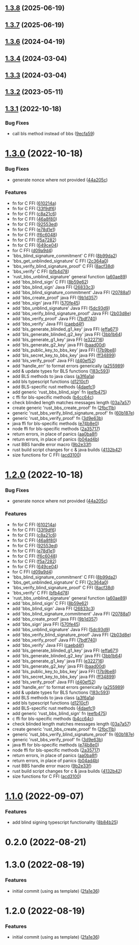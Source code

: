 ## [1.3.8](https://github.com/NuggetsLtd/ffi-bbs-signatures/compare/v1.3.7...v1.3.8) (2025-06-19)



## [1.3.7](https://github.com/NuggetsLtd/ffi-bbs-signatures/compare/v1.3.6...v1.3.7) (2025-06-19)



## [1.3.6](https://github.com/NuggetsLtd/ffi-bbs-signatures/compare/v1.3.4...v1.3.6) (2024-04-19)



## [1.3.4](https://github.com/NuggetsLtd/ffi-bbs-signatures/compare/v1.3.3...v1.3.4) (2024-03-04)



## [1.3.3](https://github.com/NuggetsLtd/ffi-bbs-signatures/compare/v1.3.2...v1.3.3) (2024-03-04)



## [1.3.2](https://github.com/NuggetsLtd/ffi-bbs-signatures/compare/v1.3.1...v1.3.2) (2023-05-11)



## [1.3.1](https://github.com/NuggetsLtd/ffi-bbs-signatures/compare/v1.3.0...v1.3.1) (2022-10-18)


### Bug Fixes

* call bls method instead of bbs ([9ecfa59](https://github.com/NuggetsLtd/ffi-bbs-signatures/commit/9ecfa5991802b7a83e12bab7c7500fe5398d73e7))



# [1.3.0](https://github.com/NuggetsLtd/ffi-bbs-signatures/compare/v1.1.0...v1.3.0) (2022-10-18)


### Bug Fixes

* generate nonce where not provided ([44a205c](https://github.com/NuggetsLtd/ffi-bbs-signatures/commit/44a205cafc20fc358c9364b872a4b0a15e6a245f))


### Features

*  fn for C FFI ([610214a](https://github.com/NuggetsLtd/ffi-bbs-signatures/commit/610214a79a8ecc2cf0916a5abad3d09746093062))
*  fn for C FFI ([33f9df6](https://github.com/NuggetsLtd/ffi-bbs-signatures/commit/33f9df6ca6598755933165c2a93e9e6d07e9afc8))
*  fn for C FFI ([c8a21c6](https://github.com/NuggetsLtd/ffi-bbs-signatures/commit/c8a21c6723298ee52b923a4f36a426ca5901937e))
*  fn for C FFI ([46a8f80](https://github.com/NuggetsLtd/ffi-bbs-signatures/commit/46a8f806d8cf521256bf5ebbb4c5bea2f386d273))
*  fn for C FFI ([92553ed](https://github.com/NuggetsLtd/ffi-bbs-signatures/commit/92553ed99c3f2928f9dd90179e7482c502828554))
*  fn for C FFI ([e78d1e1](https://github.com/NuggetsLtd/ffi-bbs-signatures/commit/e78d1e1a3fabbabb127dd714781588e087a778a1))
*  fn for C FFI ([f6c6048](https://github.com/NuggetsLtd/ffi-bbs-signatures/commit/f6c6048c0f267bbeea8fc4d2a21b5e93b2423d23))
*  fn for C FFI ([f5a7282](https://github.com/NuggetsLtd/ffi-bbs-signatures/commit/f5a7282032975ca37e102ea6301a335468ce89a6))
*  fn for C FFI ([649ce04](https://github.com/NuggetsLtd/ffi-bbs-signatures/commit/649ce049d1d6a2d134668897cfed19b0363363af))
*  for C FFI ([d09a9d4](https://github.com/NuggetsLtd/ffi-bbs-signatures/commit/d09a9d4b32a04735438105648092507270bbc455))
* 'bbs_blind_signature_commitment' C FFI ([8b99da2](https://github.com/NuggetsLtd/ffi-bbs-signatures/commit/8b99da24fdaabb48f856867799af711f030d1f1d))
* 'bbs_get_unblinded_signature' C FFI ([2c364a0](https://github.com/NuggetsLtd/ffi-bbs-signatures/commit/2c364a07a5d08126db16dc4515479a132dcea012))
* 'bbs_verify_blind_signature_proof' C FFI ([8acf38d](https://github.com/NuggetsLtd/ffi-bbs-signatures/commit/8acf38d4b6a56f2c2d08a716d75053301c64bdba))
* 'bbs_verify' C FFI ([bfb4d78](https://github.com/NuggetsLtd/ffi-bbs-signatures/commit/bfb4d78e2ceecd4bb308d4c8f5f2a01713d9b26f))
* 'rust_bbs_unblind_signature' general function ([a60ae89](https://github.com/NuggetsLtd/ffi-bbs-signatures/commit/a60ae89db703f6249cd41361078fee39653940a1))
* add 'bbs_blind_sign' C FFI ([8b59e62](https://github.com/NuggetsLtd/ffi-bbs-signatures/commit/8b59e624e5b2f30124f91cedc0417f9d869577f4))
* add 'bbs_blind_sign' Java FFI ([26833c3](https://github.com/NuggetsLtd/ffi-bbs-signatures/commit/26833c395699b289cba0dd78949b6edc9a0f9e1b))
* add 'bbs_blind_signature_commitment' Java FFI ([20788a1](https://github.com/NuggetsLtd/ffi-bbs-signatures/commit/20788a1bfdbc61757a32185581e5500b1bb4e5ac))
* add 'bbs_create_proof' java FFI ([9b1d357](https://github.com/NuggetsLtd/ffi-bbs-signatures/commit/9b1d3579c6c22f032f89b6cae8133d14288971a9))
* add 'bbs_sign' java FFI ([570fe45](https://github.com/NuggetsLtd/ffi-bbs-signatures/commit/570fe45b4d6f9da624e010f03a86c3c97bbc8e1e))
* add 'bbs_unblind_signature' Java FFI ([5dc93d9](https://github.com/NuggetsLtd/ffi-bbs-signatures/commit/5dc93d93f8188b4199dd4f07d006821efb49a8d2))
* add 'bbs_verify_blind_signature_proof' Java FFI ([2b03d8e](https://github.com/NuggetsLtd/ffi-bbs-signatures/commit/2b03d8ebf1af949fe43f0e8090fb54c50dbfc53c))
* add 'bbs_verify_proof' Java FFI ([7bdf740](https://github.com/NuggetsLtd/ffi-bbs-signatures/commit/7bdf740c86719c37f0346faa6a50b0c93828d8a9))
* add 'bbs_verify' Java FFI ([caebd4f](https://github.com/NuggetsLtd/ffi-bbs-signatures/commit/caebd4f7c51c5ab27b06b14992b94406278b2d84))
* add 'bls_generate_blinded_g1_key' java FFI ([effa671](https://github.com/NuggetsLtd/ffi-bbs-signatures/commit/effa671e221ead788d04a3aedeb8a90679fb95cd))
* add 'bls_generate_blinded_g2_key' java FFI ([3bb1b64](https://github.com/NuggetsLtd/ffi-bbs-signatures/commit/3bb1b645763057d51b22af2ed597ff342f03351b))
* add 'bls_generate_g1_key' java FFI ([e322716](https://github.com/NuggetsLtd/ffi-bbs-signatures/commit/e322716531478e9036d46300e9ffc7f198190585))
* add 'bls_generate_g2_key' java FFI ([baad00d](https://github.com/NuggetsLtd/ffi-bbs-signatures/commit/baad00d4483bc25201d25328b2da143b044c85d6))
* add 'bls_public_key_to_bbs_key' java FFI ([17b9be8](https://github.com/NuggetsLtd/ffi-bbs-signatures/commit/17b9be88e1363297df67dce2ac6a0d062eb75b8b))
* add 'bls_secret_key_to_bbs_key' java FFI ([ff34899](https://github.com/NuggetsLtd/ffi-bbs-signatures/commit/ff3489933f547896d8998e48ae35bc65dd04e4e5))
* add 'bls_verify_proof' Java FFI ([d40ef52](https://github.com/NuggetsLtd/ffi-bbs-signatures/commit/d40ef52c76909f4ce3824e3e202e8e6f4c666ac2))
* add 'handle_err' to format errors generically ([a255989](https://github.com/NuggetsLtd/ffi-bbs-signatures/commit/a255989ff9f763377dcfc9954db5b6b57b4c292c))
* add & update types for BLS functions ([183c593](https://github.com/NuggetsLtd/ffi-bbs-signatures/commit/183c593d912668341023ac3963f6e4666c5f62c0))
* add BLS methods to java class ([a3f6a1a](https://github.com/NuggetsLtd/ffi-bbs-signatures/commit/a3f6a1aeb612db22f82e41c1ba7afba96ea96f6b))
* add bls typescript functions ([d1210cf](https://github.com/NuggetsLtd/ffi-bbs-signatures/commit/d1210cf2a4a49ad0a769371ada8f4deac93a4342))
* add BLS-specific rust methods ([4daefc1](https://github.com/NuggetsLtd/ffi-bbs-signatures/commit/4daefc132728ee138924210504db83b6bf36a5ae))
* add generic 'rust_bbs_blind_sign' fn ([eefb475](https://github.com/NuggetsLtd/ffi-bbs-signatures/commit/eefb475f8f3887cb1ad248114ff2ad0727b0f0a2))
* c ffi for bls-specific methods ([b4cc64c](https://github.com/NuggetsLtd/ffi-bbs-signatures/commit/b4cc64c36734d9a643b1ac41f72e54b91db25a56))
* check blinded length matches messages length ([03a7a57](https://github.com/NuggetsLtd/ffi-bbs-signatures/commit/03a7a5702bd36dc2ca77911084e9d79ce7c44177))
* create generic 'rust_bbs_create_proof' fn ([2fbc11b](https://github.com/NuggetsLtd/ffi-bbs-signatures/commit/2fbc11b4597ef7680bf75cb0d786016cfc2fba0c))
* generic 'rust_bbs_verify_blind_signature_proof' fn ([60b187e](https://github.com/NuggetsLtd/ffi-bbs-signatures/commit/60b187e00ebae0b6178fedb88490675358355f85))
* generic 'rust_bbs_verify_proof' fn ([3d9e63b](https://github.com/NuggetsLtd/ffi-bbs-signatures/commit/3d9e63b351388b29213706db0644825bb3fbbb94))
* java ffi for bls-specific methods ([e74b8e0](https://github.com/NuggetsLtd/ffi-bbs-signatures/commit/e74b8e00c7baf5f7dfd145071f0ce42094d16120))
* node ffi for bls-specific methods ([2a35717](https://github.com/NuggetsLtd/ffi-bbs-signatures/commit/2a35717829e51babd13a66a7e1ee9a02c01b75ad))
* return errors, in place of panics ([aa0ba8f](https://github.com/NuggetsLtd/ffi-bbs-signatures/commit/aa0ba8f39d11922cc758d6a2616e7599c00c8d00))
* return errors, in place of panics ([b04ad4b](https://github.com/NuggetsLtd/ffi-bbs-signatures/commit/b04ad4b8bf583c12df34e06efdce3b4c15ec201b))
* rust BBS handle error macro ([9b2e33f](https://github.com/NuggetsLtd/ffi-bbs-signatures/commit/9b2e33f2fd306fa215f26cd81454960d2badc2c0))
* rust build script changes for c & java builds ([4132b42](https://github.com/NuggetsLtd/ffi-bbs-signatures/commit/4132b42f80fdf8093f546cca1f34365db5a49134))
* size functions for C FFI ([acd3100](https://github.com/NuggetsLtd/ffi-bbs-signatures/commit/acd3100b51ea16f9e99ddaf940e6f4dbbffc7606))



# [1.2.0](https://github.com/NuggetsLtd/ffi-bbs-signatures/compare/v1.1.0...v1.2.0) (2022-10-18)


### Bug Fixes

* generate nonce where not provided ([44a205c](https://github.com/NuggetsLtd/ffi-bbs-signatures/commit/44a205cafc20fc358c9364b872a4b0a15e6a245f))


### Features

*  fn for C FFI ([610214a](https://github.com/NuggetsLtd/ffi-bbs-signatures/commit/610214a79a8ecc2cf0916a5abad3d09746093062))
*  fn for C FFI ([33f9df6](https://github.com/NuggetsLtd/ffi-bbs-signatures/commit/33f9df6ca6598755933165c2a93e9e6d07e9afc8))
*  fn for C FFI ([c8a21c6](https://github.com/NuggetsLtd/ffi-bbs-signatures/commit/c8a21c6723298ee52b923a4f36a426ca5901937e))
*  fn for C FFI ([46a8f80](https://github.com/NuggetsLtd/ffi-bbs-signatures/commit/46a8f806d8cf521256bf5ebbb4c5bea2f386d273))
*  fn for C FFI ([92553ed](https://github.com/NuggetsLtd/ffi-bbs-signatures/commit/92553ed99c3f2928f9dd90179e7482c502828554))
*  fn for C FFI ([e78d1e1](https://github.com/NuggetsLtd/ffi-bbs-signatures/commit/e78d1e1a3fabbabb127dd714781588e087a778a1))
*  fn for C FFI ([f6c6048](https://github.com/NuggetsLtd/ffi-bbs-signatures/commit/f6c6048c0f267bbeea8fc4d2a21b5e93b2423d23))
*  fn for C FFI ([f5a7282](https://github.com/NuggetsLtd/ffi-bbs-signatures/commit/f5a7282032975ca37e102ea6301a335468ce89a6))
*  fn for C FFI ([649ce04](https://github.com/NuggetsLtd/ffi-bbs-signatures/commit/649ce049d1d6a2d134668897cfed19b0363363af))
*  for C FFI ([d09a9d4](https://github.com/NuggetsLtd/ffi-bbs-signatures/commit/d09a9d4b32a04735438105648092507270bbc455))
* 'bbs_blind_signature_commitment' C FFI ([8b99da2](https://github.com/NuggetsLtd/ffi-bbs-signatures/commit/8b99da24fdaabb48f856867799af711f030d1f1d))
* 'bbs_get_unblinded_signature' C FFI ([2c364a0](https://github.com/NuggetsLtd/ffi-bbs-signatures/commit/2c364a07a5d08126db16dc4515479a132dcea012))
* 'bbs_verify_blind_signature_proof' C FFI ([8acf38d](https://github.com/NuggetsLtd/ffi-bbs-signatures/commit/8acf38d4b6a56f2c2d08a716d75053301c64bdba))
* 'bbs_verify' C FFI ([bfb4d78](https://github.com/NuggetsLtd/ffi-bbs-signatures/commit/bfb4d78e2ceecd4bb308d4c8f5f2a01713d9b26f))
* 'rust_bbs_unblind_signature' general function ([a60ae89](https://github.com/NuggetsLtd/ffi-bbs-signatures/commit/a60ae89db703f6249cd41361078fee39653940a1))
* add 'bbs_blind_sign' C FFI ([8b59e62](https://github.com/NuggetsLtd/ffi-bbs-signatures/commit/8b59e624e5b2f30124f91cedc0417f9d869577f4))
* add 'bbs_blind_sign' Java FFI ([26833c3](https://github.com/NuggetsLtd/ffi-bbs-signatures/commit/26833c395699b289cba0dd78949b6edc9a0f9e1b))
* add 'bbs_blind_signature_commitment' Java FFI ([20788a1](https://github.com/NuggetsLtd/ffi-bbs-signatures/commit/20788a1bfdbc61757a32185581e5500b1bb4e5ac))
* add 'bbs_create_proof' java FFI ([9b1d357](https://github.com/NuggetsLtd/ffi-bbs-signatures/commit/9b1d3579c6c22f032f89b6cae8133d14288971a9))
* add 'bbs_sign' java FFI ([570fe45](https://github.com/NuggetsLtd/ffi-bbs-signatures/commit/570fe45b4d6f9da624e010f03a86c3c97bbc8e1e))
* add 'bbs_unblind_signature' Java FFI ([5dc93d9](https://github.com/NuggetsLtd/ffi-bbs-signatures/commit/5dc93d93f8188b4199dd4f07d006821efb49a8d2))
* add 'bbs_verify_blind_signature_proof' Java FFI ([2b03d8e](https://github.com/NuggetsLtd/ffi-bbs-signatures/commit/2b03d8ebf1af949fe43f0e8090fb54c50dbfc53c))
* add 'bbs_verify_proof' Java FFI ([7bdf740](https://github.com/NuggetsLtd/ffi-bbs-signatures/commit/7bdf740c86719c37f0346faa6a50b0c93828d8a9))
* add 'bbs_verify' Java FFI ([caebd4f](https://github.com/NuggetsLtd/ffi-bbs-signatures/commit/caebd4f7c51c5ab27b06b14992b94406278b2d84))
* add 'bls_generate_blinded_g1_key' java FFI ([effa671](https://github.com/NuggetsLtd/ffi-bbs-signatures/commit/effa671e221ead788d04a3aedeb8a90679fb95cd))
* add 'bls_generate_blinded_g2_key' java FFI ([3bb1b64](https://github.com/NuggetsLtd/ffi-bbs-signatures/commit/3bb1b645763057d51b22af2ed597ff342f03351b))
* add 'bls_generate_g1_key' java FFI ([e322716](https://github.com/NuggetsLtd/ffi-bbs-signatures/commit/e322716531478e9036d46300e9ffc7f198190585))
* add 'bls_generate_g2_key' java FFI ([baad00d](https://github.com/NuggetsLtd/ffi-bbs-signatures/commit/baad00d4483bc25201d25328b2da143b044c85d6))
* add 'bls_public_key_to_bbs_key' java FFI ([17b9be8](https://github.com/NuggetsLtd/ffi-bbs-signatures/commit/17b9be88e1363297df67dce2ac6a0d062eb75b8b))
* add 'bls_secret_key_to_bbs_key' java FFI ([ff34899](https://github.com/NuggetsLtd/ffi-bbs-signatures/commit/ff3489933f547896d8998e48ae35bc65dd04e4e5))
* add 'bls_verify_proof' Java FFI ([d40ef52](https://github.com/NuggetsLtd/ffi-bbs-signatures/commit/d40ef52c76909f4ce3824e3e202e8e6f4c666ac2))
* add 'handle_err' to format errors generically ([a255989](https://github.com/NuggetsLtd/ffi-bbs-signatures/commit/a255989ff9f763377dcfc9954db5b6b57b4c292c))
* add & update types for BLS functions ([183c593](https://github.com/NuggetsLtd/ffi-bbs-signatures/commit/183c593d912668341023ac3963f6e4666c5f62c0))
* add BLS methods to java class ([a3f6a1a](https://github.com/NuggetsLtd/ffi-bbs-signatures/commit/a3f6a1aeb612db22f82e41c1ba7afba96ea96f6b))
* add bls typescript functions ([d1210cf](https://github.com/NuggetsLtd/ffi-bbs-signatures/commit/d1210cf2a4a49ad0a769371ada8f4deac93a4342))
* add BLS-specific rust methods ([4daefc1](https://github.com/NuggetsLtd/ffi-bbs-signatures/commit/4daefc132728ee138924210504db83b6bf36a5ae))
* add generic 'rust_bbs_blind_sign' fn ([eefb475](https://github.com/NuggetsLtd/ffi-bbs-signatures/commit/eefb475f8f3887cb1ad248114ff2ad0727b0f0a2))
* c ffi for bls-specific methods ([b4cc64c](https://github.com/NuggetsLtd/ffi-bbs-signatures/commit/b4cc64c36734d9a643b1ac41f72e54b91db25a56))
* check blinded length matches messages length ([03a7a57](https://github.com/NuggetsLtd/ffi-bbs-signatures/commit/03a7a5702bd36dc2ca77911084e9d79ce7c44177))
* create generic 'rust_bbs_create_proof' fn ([2fbc11b](https://github.com/NuggetsLtd/ffi-bbs-signatures/commit/2fbc11b4597ef7680bf75cb0d786016cfc2fba0c))
* generic 'rust_bbs_verify_blind_signature_proof' fn ([60b187e](https://github.com/NuggetsLtd/ffi-bbs-signatures/commit/60b187e00ebae0b6178fedb88490675358355f85))
* generic 'rust_bbs_verify_proof' fn ([3d9e63b](https://github.com/NuggetsLtd/ffi-bbs-signatures/commit/3d9e63b351388b29213706db0644825bb3fbbb94))
* java ffi for bls-specific methods ([e74b8e0](https://github.com/NuggetsLtd/ffi-bbs-signatures/commit/e74b8e00c7baf5f7dfd145071f0ce42094d16120))
* node ffi for bls-specific methods ([2a35717](https://github.com/NuggetsLtd/ffi-bbs-signatures/commit/2a35717829e51babd13a66a7e1ee9a02c01b75ad))
* return errors, in place of panics ([aa0ba8f](https://github.com/NuggetsLtd/ffi-bbs-signatures/commit/aa0ba8f39d11922cc758d6a2616e7599c00c8d00))
* return errors, in place of panics ([b04ad4b](https://github.com/NuggetsLtd/ffi-bbs-signatures/commit/b04ad4b8bf583c12df34e06efdce3b4c15ec201b))
* rust BBS handle error macro ([9b2e33f](https://github.com/NuggetsLtd/ffi-bbs-signatures/commit/9b2e33f2fd306fa215f26cd81454960d2badc2c0))
* rust build script changes for c & java builds ([4132b42](https://github.com/NuggetsLtd/ffi-bbs-signatures/commit/4132b42f80fdf8093f546cca1f34365db5a49134))
* size functions for C FFI ([acd3100](https://github.com/NuggetsLtd/ffi-bbs-signatures/commit/acd3100b51ea16f9e99ddaf940e6f4dbbffc7606))



# [1.1.0](https://github.com/NuggetsLtd/ffi-bbs-signatures/compare/v0.2.0...v1.1.0) (2022-09-07)


### Features

* add blind signing typescript functionality ([8b84b25](https://github.com/NuggetsLtd/ffi-bbs-signatures/commit/8b84b25e11515c8aceb5eb7064582c76f212b785))



# 0.2.0 (2022-08-21)



# 1.3.0 (2022-08-19)


### Features

* initial commit (using  as template) ([2fa1e36](https://github.com/NuggetsLtd/ffi-bbs-signatures/commit/2fa1e36be226db04c74623c78397a5c7a0190790))



# 1.2.0 (2022-08-19)


### Features

* initial commit (using  as template) ([2fa1e36](https://github.com/NuggetsLtd/ffi-bbs-signatures/commit/2fa1e36be226db04c74623c78397a5c7a0190790))



